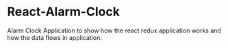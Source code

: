 # React-Alarm-Clock

Alarm Clock Application to show how the react redux application works and how the data flows in application.
